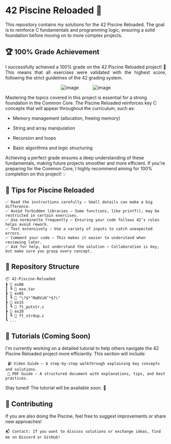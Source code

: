 # 42 Piscine Reloaded 🚀

This repository contains my solutions for the 42 Piscine Reloaded. The goal is to reinforce C fundamentals and programming logic, ensuring a solid foundation before moving on to more complex projects.

## 🏆 100% Grade Achievement

<div align="justify">

I successfully achieved a 100% grade on the 42 Piscine Reloaded project! 🚀 This means that all exercises were validated with the highest score, following the strict guidelines of the 42 grading system.

<p align="center">
  <img src="https://github.com/user-attachments/assets/16987181-0110-4d8f-aa2b-db049d43f72c" alt="image" hspace="20"/>
  <img src="https://github.com/user-attachments/assets/87277939-1c93-4ff4-8526-fe4c12521f53" alt="image" hspace="20"/>
</p>
</div>



Mastering the topics covered in this project is essential for a strong foundation in the Common Core. The Piscine Reloaded reinforces key C concepts that will appear throughout the curriculum, such as:

  - Memory management (allocation, freeing memory)

  - String and array manipulation

  - Recursion and loops

  - Basic algorithms and logic structuring

Achieving a perfect grade ensures a deep understanding of these fundamentals, making future projects smoother and more efficient. If you're preparing for the Common Core, I highly recommend aiming for 100% completion on this project! 💡

## 🎯 Tips for Piscine Reloaded

    ✅ Read the instructions carefully – Small details can make a big difference.
    ✅ Avoid forbidden libraries – Some functions, like printf(), may be restricted in certain exercises.
    ✅ Use norminette frequently – Ensuring your code follows 42’s rules helps avoid rework.
    ✅ Test extensively – Use a variety of inputs to catch unexpected errors.
    ✅ Comment your code – This makes it easier to understand when reviewing later.
    ✅ Ask for help, but understand the solution – Collaboration is key, but make sure you grasp every concept.


## 📂 Repository Structure

    📦 42-Piscine-Reloaded  
    ┣ 📂 ex00  
    ┃ ┗ 📜 exo.tar  
    ┣ 📂 ex05  
    ┃ ┗ 📜 "\?$*’MaRViN’*$?\"
    ┣ 📂 ex15  
    ┃ ┗ 📜 ft_putstr.c
    ┣ 📂 ex20  
    ┃ ┗ 📜 ft_strdup.c
    ┗ ...  

## 🚧 Tutorials (Coming Soon)

I'm currently working on a detailed tutorial to help others navigate the 42 Piscine Reloaded project more efficiently. This section will include:

     📹 Video Guide – A step-by-step walkthrough explaining key concepts and solutions.
     📄 PDF Guide – A structured document with explanations, tips, and best practices.

Stay tuned! The tutorial will be available soon. 🚀

## 🤝 Contributing

If you are also doing the Piscine, feel free to suggest improvements or share new approaches!

    📬 Contact: If you want to discuss solutions or exchange ideas, find me on Discord or GitHub!
